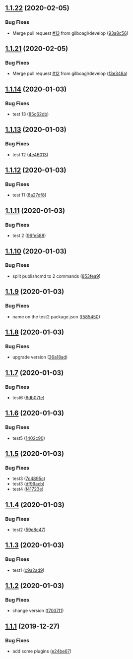 ## [1.1.22](https://github.com/gilboagl/circleci-test/compare/v1.1.21...v1.1.22) (2020-02-05)


### Bug Fixes

* Merge pull request [#13](https://github.com/gilboagl/circleci-test/issues/13) from gilboagl/develop ([93a8c56](https://github.com/gilboagl/circleci-test/commit/93a8c56bb23b04f538c41d760f10d28fc4dbc37a))

## [1.1.21](https://github.com/gilboagl/circleci-test/compare/v1.1.20...v1.1.21) (2020-02-05)


### Bug Fixes

* Merge pull request [#12](https://github.com/gilboagl/circleci-test/issues/12) from gilboagl/develop ([f3e348a](https://github.com/gilboagl/circleci-test/commit/f3e348a1c69ccff946712979375a7bbd985f1fba))

## [1.1.14](https://github.com/gilboagl/circleci-test/compare/v1.1.13...v1.1.14) (2020-01-03)


### Bug Fixes

* test 13 ([85c62db](https://github.com/gilboagl/circleci-test/commit/85c62db261b90076f01e25530c446f0a93cd44d6))

## [1.1.13](https://github.com/gilboagl/circleci-test/compare/v1.1.12...v1.1.13) (2020-01-03) 


### Bug Fixes

* test 12 ([4e46013](https://github.com/gilboagl/circleci-test/commit/4e46013cf9a3101b650af56a685ea9cc8c576eb3))

## [1.1.12](https://github.com/gilboagl/circleci-test/compare/v1.1.11...v1.1.12) (2020-01-03)


### Bug Fixes

* test 11 ([8a27df8](https://github.com/gilboagl/circleci-test/commit/8a27df8705058b73031f2bf3eb919b38c2a630c2))

## [1.1.11](https://github.com/gilboagl/circleci-test/compare/v1.1.10...v1.1.11) (2020-01-03)


### Bug Fixes

* test 2 ([96fe588](https://github.com/gilboagl/circleci-test/commit/96fe588b7381e832401f72edfa8caca68ad62953))

## [1.1.10](https://github.com/gilboagl/circleci-test/compare/v1.1.9...v1.1.10) (2020-01-03)


### Bug Fixes

* split publishcmd to 2 commands ([853fea9](https://github.com/gilboagl/circleci-test/commit/853fea9fc16c6bf64f6df8cebe8b72e624c8b7ec))

## [1.1.9](https://github.com/gilboagl/circleci-test/compare/v1.1.8...v1.1.9) (2020-01-03)


### Bug Fixes

* name on the test2 package.json ([f585450](https://github.com/gilboagl/circleci-test/commit/f5854504ec14b767f47f4534c0734cadc555fb46))

## [1.1.8](https://github.com/gilboagl/circleci-test/compare/v1.1.7...v1.1.8) (2020-01-03)


### Bug Fixes

* upgrade version ([36a18ad](https://github.com/gilboagl/circleci-test/commit/36a18adafa2e102e6f69255d9747178a0de0097a))

## [1.1.7](https://github.com/gilboagl/circleci-test/compare/v1.1.6...v1.1.7) (2020-01-03)


### Bug Fixes

* test6 ([6db07fe](https://github.com/gilboagl/circleci-test/commit/6db07fecd9fe27d3de4661e882ddf31a9314201e))

## [1.1.6](https://github.com/gilboagl/circleci-test/compare/v1.1.5...v1.1.6) (2020-01-03)


### Bug Fixes

* test5 ([1402c90](https://github.com/gilboagl/circleci-test/commit/1402c9069f61731b64ac9777c7852996f0e02647))

## [1.1.5](https://github.com/gilboagl/circleci-test/compare/v1.1.4...v1.1.5) (2020-01-03)


### Bug Fixes

* test3 ([7c4895c](https://github.com/gilboagl/circleci-test/commit/7c4895cf24a133148eb81e8ea4cc17584fdbdbd1))
* test3 ([df99acb](https://github.com/gilboagl/circleci-test/commit/df99acbaf7d8caa6e05882bc0b6eeb480889afa0))
* test4 ([f41723e](https://github.com/gilboagl/circleci-test/commit/f41723e7b0ae637b68cda3d7c7977dc0ba0989c9))

## [1.1.4](https://github.com/gilboagl/circleci-test/compare/v1.1.3...v1.1.4) (2020-01-03)


### Bug Fixes

* test2 ([59e8c47](https://github.com/gilboagl/circleci-test/commit/59e8c47d445182b52a256fa894f996908e1524c1))

## [1.1.3](https://github.com/gilboagl/circleci-test/compare/v1.1.2...v1.1.3) (2020-01-03)


### Bug Fixes

* test1 ([c9a2ad9](https://github.com/gilboagl/circleci-test/commit/c9a2ad95d269e645965b2907149169c88fe44985))

## [1.1.2](https://github.com/gilboagl/circleci-test/compare/v1.1.1...v1.1.2) (2020-01-03)


### Bug Fixes

* change version ([f7037f1](https://github.com/gilboagl/circleci-test/commit/f7037f1d086d51d3590d71a2159df247fbeb101c))

## [1.1.1](https://github.com/gilboagl/circleci-test/compare/v1.1.0...v1.1.1) (2019-12-27)


### Bug Fixes

* add some plugins ([e24be67](https://github.com/gilboagl/circleci-test/commit/e24be67d35d8e237b98b05b237e9b7ebe79a56a7))
